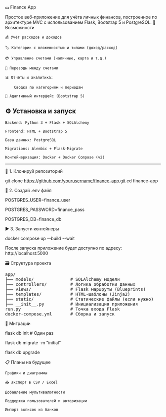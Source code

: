 💵 Finance App

Простое веб-приложение для учёта личных финансов, построенное по архитектуре MVC с использованием Flask, Bootstrap 5 и PostgreSQL.
🚀 Возможности

    💰 Учёт расходов и доходов

    🏷 Категории с вложенностью и типами (доход/расход)

    💳 Управление счетами (наличные, карта и т.д.)

    🔄 Переводы между счетами

    📊 Отчёты и аналитика:

        Сводка по категориям и периодам

    🌙 Адаптивный интерфейс (Bootstrap 5)


⚙️ Установка и запуск
------------------------------------------------------
    Backend: Python 3 + Flask + SQLAlchemy

    Frontend: HTML + Bootstrap 5

    База данных: PostgreSQL

    Migrations: Alembic + Flask-Migrate

    Контейнеризация: Docker + Docker Compose (v2)
------------------------------------------------------


📁 1. Клонируй репозиторий

git clone https://github.com/yourusername/finance-app.git
cd finance-app

🐳 2. Создай .env файл

POSTGRES_USER=finance_user

POSTGRES_PASSWORD=finance_pass

POSTGRES_DB=finance_db

▶️ 3. Запусти контейнеры

docker compose up --build --wait

После запуска приложение будет доступно по адресу:
http://localhost:5000

🗃 Структура проекта
<pre>
app/
├── models/              # SQLAlchemy модели
├── controllers/         # Логика обработки данных
├── views/               # Flask маршруты (Blueprints)
├── templates/           # HTML-шаблоны (Jinja2)
├── static/              # Статические файлы (если нужно)
├── __init__.py          # Инициализация приложения
run.py                   # Точка входа Flask
docker-compose.yml       # Сборка и запуск
</pre>
🧪 Миграции

flask db init          # Один раз

flask db migrate -m "initial"

flask db upgrade

📋 Планы на будущее

    Графики и диаграммы

    📤 Экспорт в CSV / Excel

    Добавление мультивалютности

    Поддержка пользователей и авторизации

    Импорт выписок из банков

